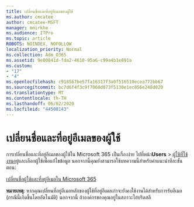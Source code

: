 ```yaml
---
title: เปลี่ยนชื่อและที่อยู่อีเมลของผู้ใช้
ms.author: cmcatee
author: cmcatee-MSFT
manager: mnirkhe
ms.audience: ITPro
ms.topic: article
ROBOTS: NOINDEX, NOFOLLOW
localization_priority: Normal
ms.collection: Adm_O365
ms.assetid: 9e00841d-fda2-4610-95a6-c99a4b1e891a
ms.custom:
- "17"
- "4"
ms.openlocfilehash: c918567be57fa16317f3a0f516510ecea772bb67
ms.sourcegitcommit: bc7d6f4f3c9f7060d073f5130e1ec856e248d020
ms.translationtype: MT
ms.contentlocale: th-TH
ms.lasthandoff: 06/02/2020
ms.locfileid: "44508143"
---
```

# <a name="change-a-users-name-and-email-address"></a>เปลี่ยนชื่อและที่อยู่อีเมลของผู้ใช้

การเปลี่ยนชื่อและที่อยู่อีเมลของผู้ใช้ใน Microsoft 365 เป็นเรื่องง่าย ไปที่หน้า**Users** \> [ผู้ใช้ที่ใช้งานอยู่](https://go.microsoft.com/fwlink/p/?linkid=834822)และเลือกผู้ใช้เพื่อแก้ไขข้อมูล นอกจากนี้คุณยังสามารถใช้บทความนี้สําหรับคําแนะนําทีละขั้นตอน:
  
[เปลี่ยนชื่อผู้ใช้และที่อยู่อีเมลใน Microsoft 365](https://docs.microsoft.com/microsoft-365/admin/add-users/change-a-user-name-and-email-address)
  
 **หมายเหตุ**: หากคุณเปลี่ยนที่อยู่อีเมลหลักของผู้ใช้ที่อยู่อีเมลเก่าจะยังคงใช้งานได้สําหรับการรับอีเมล (กรณีนี้เกิดขึ้นโดยอัตโนมัติ) นอกจากนี้ ถ้าองค์กรของคุณอยู่ในสภาวะไฮบริดสลี